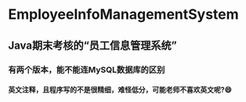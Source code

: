 # EmployeeInfoManagementSystem

## Java期末考核的“员工信息管理系统”

### 有两个版本，能不能连MySQL数据库的区别

#### 英文注释，且程序写的不是很精细，难怪低分，可能老师不喜欢英文呢?:smile:
